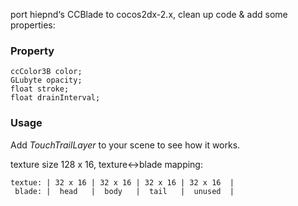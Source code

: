
port hiepnd‘s CCBlade to cocos2dx-2.x, clean up code & add some properties:

### Property
    ccColor3B color;
    GLubyte opacity;
    float stroke;
    float drainInterval;

### Usage
Add *TouchTrailLayer* to your scene to see how it works.

texture size 128 x 16, texture<->blade mapping:

    textue: | 32 x 16 | 32 x 16 | 32 x 16 | 32 x 16  |
     blade: |  head   |  body   |  tail   |  unused  |
